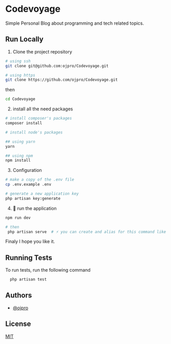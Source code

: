 
# Codevoyage

Simple Personal Blog about programming and tech related topics.

## Run Locally

1. Clone the project repository

```bash
# using ssh
git clone git@github.com:ojpro/Codevoyage.git

# using https
git clone https://github.com/ojpro/Codevoyage.git
```

then

```bash
cd Codevoyage
```

2. install all the need packages

```bash
# install composer's packages
composer install

# install node's packages

## using yarn
yarn 

## using npm
npm install
```

3. Configuration

```bash
# make a copy of the .env file
cp .env.example .env

# generate a new application key
php artisan key:generate
```
4. 🚀 run the application

```bash
npm run dev

# then
 php artisan serve  # ⚡ you can create and alias for this command like mine `pas=php artisan serve`
```

Finaly I hope you like it.
## Running Tests

To run tests, run the following command

```bash
  php artisan test
```


## Authors

- [@ojpro](https://www.github.com/ojpro)


## License

[MIT](https://choosealicense.com/licenses/mit/)

